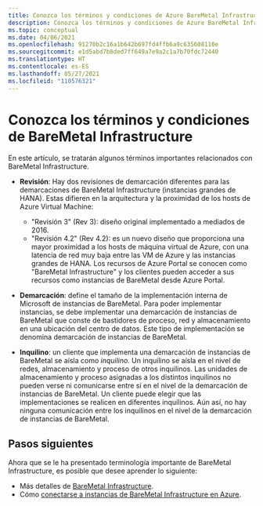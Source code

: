```yaml
---
title: Conozca los términos y condiciones de Azure BareMetal Infrastructure
description: Conozca los términos y condiciones de Azure BareMetal Infrastructure.
ms.topic: conceptual
ms.date: 04/06/2021
ms.openlocfilehash: 91270b2c16a1b642b697fd4ffb6a9c635608110e
ms.sourcegitcommit: e1d5abd7b8ded7ff649a7e9a2c1a7b70fdc72440
ms.translationtype: HT
ms.contentlocale: es-ES
ms.lasthandoff: 05/27/2021
ms.locfileid: "110576321"
---
```

# <a name="know-the-terms-for-baremetal-infrastructure"></a>Conozca los términos y condiciones de BareMetal Infrastructure

En este artículo, se tratarán algunos términos importantes relacionados con BareMetal Infrastructure.

- **Revisión**: Hay dos revisiones de demarcación diferentes para las demarcaciones de BareMetal Infrastructure (instancias grandes de HANA). Estas difieren en la arquitectura y la proximidad de los hosts de Azure Virtual Machine:
    - "Revisión 3" (Rev 3): diseño original implementado a mediados de 2016.
    - "Revisión 4.2" (Rev 4.2): es un nuevo diseño que proporciona una mayor proximidad a los hosts de máquina virtual de Azure, con una latencia de red muy baja entre las VM de Azure y las instancias grandes de HANA. Los recursos de Azure Portal se conocen como "BareMetal Infrastructure" y los clientes pueden acceder a sus recursos como instancias de BareMetal desde Azure Portal.

- **Demarcación**: define el tamaño de la implementación interna de Microsoft de instancias de BareMetal. Para poder implementar instancias, se debe implementar una demarcación de instancias de BareMetal que conste de bastidores de proceso, red y almacenamiento en una ubicación del centro de datos. Este tipo de implementación se denomina demarcación de instancias de BareMetal.

- **Inquilino**: un cliente que implementa una demarcación de instancias de BareMetal se aísla como *inquilino.* Un inquilino se aísla en el nivel de redes, almacenamiento y proceso de otros inquilinos. Las unidades de almacenamiento y proceso asignadas a los distintos inquilinos no pueden verse ni comunicarse entre sí en el nivel de la demarcación de instancias de BareMetal. Un cliente puede elegir que las implementaciones se realicen en diferentes inquilinos. Aún así, no hay ninguna comunicación entre los inquilinos en el nivel de la demarcación de instancias de BareMetal.

## <a name="next-steps"></a>Pasos siguientes

Ahora que se le ha presentado terminología importante de BareMetal Infrastructure, es posible que desee aprender lo siguiente:
- Más detalles de [BareMetal Infrastructure](concepts-baremetal-infrastructure-overview.md).
- Cómo [conectarse a instancias de BareMetal Infrastructure en Azure](connect-baremetal-infrastructure.md).

